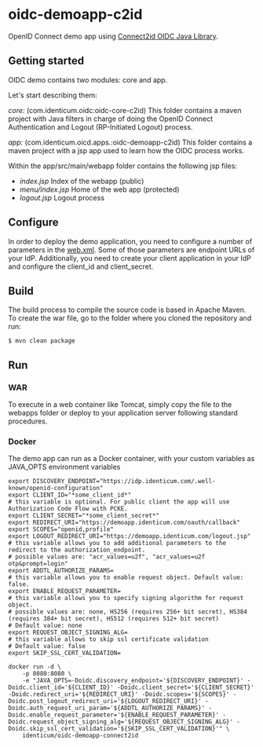 
# oidc-demoapp-c2id
OpenID Connect demo app using [Connect2id OIDC Java Library](https://connect2id.com/products/nimbus-oauth-openid-connect-sdk).

## Getting started
OIDC demo contains two modules: core and app.

Let's start describing them:

*core:* (com.identicum.oidc:oidc-core-c2id)
This folder contains a maven project with Java filters in charge of doing the OpenID Connect Authentication and Logout (RP-Initiated Logout) process.

*app:* (com.identicum.oicd.apps.:oidc-demoapp-c2id)
This folder contains a maven project with a jsp app used to learn how the OIDC process works.

Within the app/src/main/webapp folder contains the following jsp files:

- *index.jsp* Index of the webapp (public)
- *menu/index.jsp* Home of the web app (protected)
- *logout.jsp*  Logout process


## Configure
In order to deploy the demo application, you need to configure a number of parameters in the [web.xml](app/src/main/webapp/WEB-INF/web.xml). Some of those parameters are endpoint URLs of your IdP. Additionally, you need to create your client application in your IdP and configure the client_id and client_secret.

## Build
The build process to compile the source code is based in Apache Maven. To create the war file, go to the folder where you cloned the repository and run:

	$ mvn clean package

## Run
### WAR
To execute in a web container like Tomcat, simply copy the file to the webapps folder or deploy to your application server following standard procedures.

### Docker
The demo app can run as a Docker container, with your custom variables as JAVA_OPTS environment variables

    export DISCOVERY_ENDPOINT="https://idp.identicum.com/.well-known/openid-configuration"
    export CLIENT_ID="*some_client_id*"
    # this variable is optional. For public client the app will use Authorization Code Flow with PCKE.
    export CLIENT_SECRET="*some_client_secret*"
    export REDIRECT_URI="https://demoapp.identicum.com/oauth/callback"
    export SCOPES="openid,profile"
    export LOGOUT_REDIRECT_URI="https://demoapp.identicum.com/logout.jsp"
    # this variable allows you to add additional parameters to the redirect to the authorization_endpoint.
    # possible values are: "acr_values=u2f", "acr_values=u2f otp&prompt=login"
    export ADDTL_AUTHORIZE_PARAMS=
    # this variable allows you to enable request object. Default value: false.
    export ENABLE_REQUEST_PARAMETER=
    # this variable allows you to specify signing algorithm for request object.
    # possible values are: none, HS256 (requires 256+ bit secret), HS384 (requires 384+ bit secret), HS512 (requires 512+ bit secret)
    # Default value: none
    export REQUEST_OBJECT_SIGNING_ALG=
    # this variable allows to skip ssl certificate validation
    # Default value: false
    export SKIP_SSL_CERT_VALIDATION=

    docker run -d \
        -p 8080:8080 \
        -e "JAVA_OPTS=-Doidc.discovery_endpoint='${DISCOVERY_ENDPOINT}' -Doidc.client_id='${CLIENT_ID}' -Doidc.client_secret='${CLIENT_SECRET}' -Doidc.redirect_uri='${REDIRECT_URI}' -Doidc.scopes='${SCOPES}' -Doidc.post_logout_redirect_uri='${LOGOUT_REDIRECT_URI}' -Doidc.auth_request_uri_param='${ADDTL_AUTHORIZE_PARAMS}' -Doidc.enable_request_parameter='${ENABLE_REQUEST_PARAMETER}' -Doidc.request_object_signing_alg='${REQUEST_OBJECT_SIGNING_ALG}' -Doidc.skip_ssl_cert_validation='${SKIP_SSL_CERT_VALIDATION}'" \
        identicum/oidc-demoapp-connect2id

